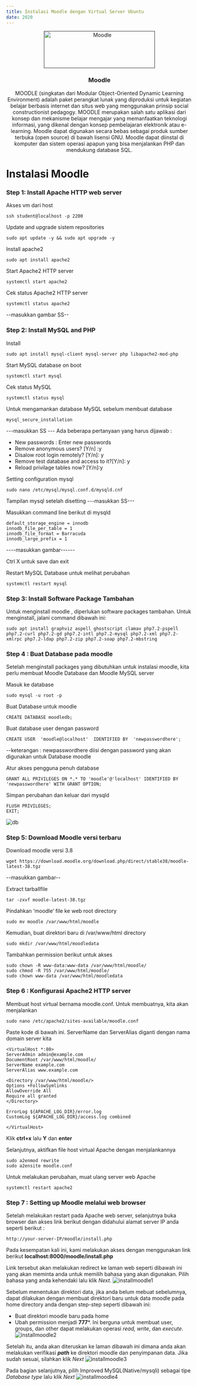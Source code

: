 ```yaml
---
title: Instalasi Moodle dengan Virtual Server Ubuntu
date: 2020
---
```

<p align="center">
  <a href="">
    <img src="https://github.com/afifahnovian/KOMDAT---Virtual-Server/blob/master/moodle.png" alt="Moodle" width=300 height=100>
  </a>

  <h3 align="center">Moodle</h3>

  <p align="center">
MOODLE (singkatan dari Modular Object-Oriented Dynamic Learning Environment) adalah paket perangkat lunak yang diproduksi untuk kegiatan belajar berbasis internet dan situs web yang menggunakan prinsip social constructionist pedagogy. MOODLE merupakan salah satu aplikasi dari konsep dan mekanisme belajar mengajar yang memanfaatkan teknologi informasi, yang dikenal dengan konsep pembelajaran elektronik atau e-learning. Moodle dapat digunakan secara bebas sebagai produk sumber terbuka (open source) di bawah lisensi GNU. Moodle dapat diinstal di komputer dan sistem operasi apapun yang bisa menjalankan PHP dan mendukung database SQL. 
  </p>
</p>

# Instalasi Moodle

### Step 1: Install Apache HTTP web server

Akses vm dari host
```
ssh student@localhost -p 2200
```
Update and upgrade sistem repositories
```
sudo apt update -y && sudo apt upgrade -y
```
Install apache2
```
sudo apt install apache2
```
Start Apache2 HTTP server 
```
systemctl start apache2
```
Cek status Apache2 HTTP server
```
systemctl status apache2
```
--masukkan gambar SS--


### Step 2: Install MySQL and PHP

Install
```
sudo apt install mysql-client mysql-server php libapache2-mod-php
```
Start MySQL database on boot
```
systemctl start mysql
```
Cek status MySQL
```
systemctl status mysql
```
Untuk mengamankan database MySQL sebelum membuat database
```
mysql_secure_installation
```
---masukkan SS ---
Ada beberapa pertanyaan yang harus dijawab :
- New passwords :
  Enter new passwords
- Remove anonymous users? [Y/n] :y
- Disalow root login remotely? [Y/n]: y
- Remove test database and access to it?[Y/n]: y
- Reload privilage tables now? [Y/n]:y

Setting configuration mysql
```
sudo nano /etc/mysql/mysql.conf.d/mysqld.cnf
```
Tampilan mysql setelah disetting
---masukkan SS---

Masukkan command line berikut di mysqld
```
default_storage_engine = innodb
innodb_file_per_table = 1
innodb_file_format = Barracuda
innodb_large_prefix = 1
```
----masukkan gambar------

Ctrl X untuk save dan exit

Restart MySQL Database untuk melihat perubahan
```
systemctl restart mysql
```

### Step 3: Install Software Package Tambahan

Untuk menginstall moodle , diperlukan software packages tambahan. Untuk menginstall, jalani command dibawah ini:
```
sudo apt install graphviz aspell ghostscript clamav php7.2-pspell php7.2-curl php7.2-gd php7.2-intl php7.2-mysql php7.2-xml php7.2-xmlrpc php7.2-ldap php7.2-zip php7.2-soap php7.2-mbstring
```

### Step 4 : Buat Database pada moodle
Setelah menginstall packages yang dibutuhkan untuk instalasi moodle, kita perlu membuat Moodle Database dan Moodle MySQL server

Masuk ke database
```
sudo mysql -u root -p
```

Buat Database untuk moodle
```
CREATE DATABASE moodledb;
```

Buat database user dengan password
```
CREATE USER  'moodle@localhost'  IDENTIFIED BY  'newpasswordhere';
```
--keterangan : newpasswordhere diisi dengan password yang akan digunakan untuk Database moodle

Atur akses pengguna penuh database 
```
GRANT ALL PRIVILEGES ON *.* TO 'moodle'@'localhost' IDENTIFIED BY 'newpasswordhere' WITH GRANT OPTION;
```
Simpan perubahan dan keluar dari mysqld
```
FLUSH PRIVILEGES;
EXIT;
```
![db](https://github.com/afifahnovian/KOMDAT---Virtual-Server/blob/master/db.JPG)

### Step 5: Download Moodle versi terbaru

Download moodle versi 3.8
```
wget https://download.moodle.org/download.php/direct/stable38/moodle-latest-38.tgz
```
--masukkan gambar--

Extract tarballfile
```
tar -zxvf moodle-latest-38.tgz
```
Pindahkan ‘moodle’ file ke web root directory 
```
sudo mv moodle /var/www/html/moodle
```
Kemudian, buat direktori baru di /var/www/html directory
```
sudo mkdir /var/www/html/moodledata
```
Tambahkan permission berikut untuk akses 
```
sudo chown -R www-data:www-data /var/www/html/moodle/
sudo chmod -R 755 /var/www/html/moodle/
sudo chown www-data /var/www/html/moodledata
```

### Step 6 : Konfigurasi Apache2 HTTP server

Membuat host virtual bernama moodle.conf. Untuk membuatnya, kita akan menjalankan
```
sudo nano /etc/apache2/sites-available/moodle.conf
```
Paste kode di bawah ini. ServerName dan ServerAlias diganti dengan nama domain server kita
```
<VirtualHost *:80>
ServerAdmin admin@example.com
DocumentRoot /var/www/html/moodle/
ServerName example.com
ServerAlias www.example.com
 
<Directory /var/www/html/moodle/>
Options +FollowSymlinks
AllowOverride All
Require all granted
</Directory>
 
ErrorLog ${APACHE_LOG_DIR}/error.log
CustomLog ${APACHE_LOG_DIR}/access.log combined
 
</VirtualHost>
```
Klik **ctrl+x** lalu **Y** dan **enter**

Selanjutnya, aktifkan file host virtual Apache dengan menjalankannya
```
sudo a2enmod rewrite
sudo a2ensite moodle.conf
```
Untuk melakukan perubahan, muat ulang server web Apache
```
systemctl restart apache2
```

### Step 7 : Setting up Moodle melalui web browser

Setelah melakukan restart pada Apache web server, selanjutnya buka browser dan akses link berikut dengan didahului alamat server IP anda seperti berikut :
```
http://your-server-IP/moodle/install.php
```
Pada kesempatan kali ini, kami melakukan akses dengan menggunakan link berikut **localhost:8000/moodle/install.php**

Link tersebut akan melakukan redirect ke laman web seperti dibawah ini yang akan meminta anda untuk memilih bahasa yang akan digunakan. Pilih bahasa yang anda kehendaki lalu klik *Next*.
![installmoodle1](https://github.com/afifahnovian/KOMDAT---Virtual-Server/blob/master/installmoodle1.PNG)

Sebelum menentukan direktori data, jika anda belum mebuat sebelumnya, dapat dilakukan dengan membuat direktori baru untuk data moodle pada home directory anda dengan step-step seperti dibawah ini:
* Buat direktori moodle baru pada home
* Ubah permission menjadi **777***. Ini berguna untuk membuat user, groups, dan other dapat melakukan operasi *read, write*, dan *execute*.
![installmoodle2](https://github.com/afifahnovian/KOMDAT---Virtual-Server/blob/master/installmoodle2.PNG)

Setelah itu, anda akan diteruskan ke laman dibawah ini dimana anda akan melakukan verifikasi ***path*** ke direktori moodle dan penyimpanan data. Jika sudah sesuai, silahkan klik *Next*
![installmoodle3](https://github.com/afifahnovian/KOMDAT---Virtual-Server/blob/master/installmoodle3.PNG)

Pada bagian selanjutnya, pilih Improved MySQL(Native/mysqli) sebagai tipe *Database type* lalu klik *Next*
![installmoodle4](https://github.com/afifahnovian/KOMDAT---Virtual-Server/blob/master/installmoodle4.PNG)

